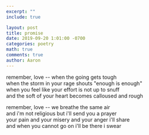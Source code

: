 ```yaml
---
excerpt: ""
include: true

layout: post
title: promise
date: 2019-09-20 1:01:00 -0700
categories: poetry 
math: true
comments: true
author: Aaron
---
```


remember, love -- when the going gets tough  
when the storm in your rage shouts "enough is enough"  
when you feel like your effort is not up to snuff  
and the soft of your heart becomes calloused and rough  

remember, love -- we breathe the same air  
and i'm not religious but i'll send you a prayer  
your pain and your misery and your anger i'll share  
and when you cannot go on i'll be there i swear 

